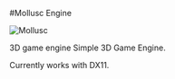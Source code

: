 #Mollusc Engine

![Mollusc](https://github.com/al3nd3l0n/MolluscEngine/assets/139048689/01ed5937-c77b-4f3c-a67e-4bd1146c5af0)

3D game engine
Simple 3D Game Engine. 

Currently works with DX11.
